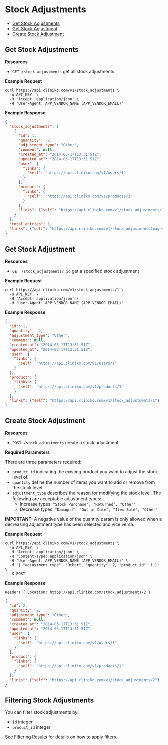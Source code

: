 Stock Adjustments
============
* [Get Stock Adjustments](#get-stock-adjustments "This will return all stock adjustments.")
* [Get Stock Adjustment](#get-stock-adjustment "This will return a specified stock adjustment.")
* [Create Stock Adjustment](#create-stock-adjustment "This will create a stock adjustment.")

Get Stock Adjustments
----------------

**Resources**
* ```GET /stock_adjustments``` get all stock adjustments.

**Example Request**
```shell
curl https://api.cliniko.com/v1/stock_adjustments \
  -u API_KEY: \
  -H 'Accept: application/json' \
  -H 'User-Agent: APP_VENDOR_NAME (APP_VENDOR_EMAIL)'
```

**Example Response**
```json
{
  "stock_adjustments": [
    {
      "id": 1,
      "quantity": -2,
      "adjustment_type": "Other",
      "comment": null,
      "created_at": "2014-03-17T13:31:51Z",
      "updated_at": "2014-03-17T13:31:51Z",
      "user": {
        "links": {
          "self": "https://api.cliniko.com/v1/users/1"
        }
      },
      "product": {
        "links": {
          "self": "https://api.cliniko.com/v1/products/1"
        }
      },
      "links": {"self": "https://api.cliniko.com/v1/stock_adjustments/1"}
    }
  ],
  "total_entries": 1,
  "links": {"self": "https://api.cliniko.com/v1/stock_adjustments?page=1"}
}
```

Get Stock Adjustment
------------

**Resources**
* ```GET /stock_adjustments/:id``` get a specified stock adjustment

**Example Request**
```shell
curl https://api.cliniko.com/v1/stock_adjustments/1 \
  -u API_KEY: \
  -H 'Accept: application/json' \
  -H 'User-Agent: APP_VENDOR_NAME (APP_VENDOR_EMAIL)'
```

**Example Response**
```json
{
  "id": 1,
  "quantity": -2,
  "adjustment_type": "Other",
  "comment": null,
  "created_at": "2014-03-17T13:31:51Z",
  "updated_at": "2014-03-17T13:31:51Z",
  "user": {
    "links": {
      "self": "https://api.cliniko.com/v1/users/1"
    }
  },
  "product": {
    "links": {
      "self": "https://api.cliniko.com/v1/products/1"
    }
  },
  "links": {"self": "https://api.cliniko.com/v1/stock_adjustments/1"}
}
```

Create Stock Adjustment
----------------
**Resources**
* ```POST /stock_adjustments``` create a stock adjustment

**Required Parameters**

 There are three parameters required:
 * `product_id` indicating the existing product you want to adjust the stock level of.
 * `quantity` define the number of items you want to add or remove from the stock level.
 * `adjustment_type` describes the reason for modifying the stock level. The following are acceptable adjustment types:
   * Increase types: `"Stock Purchase", "Returned", "Other"`
   * Decrease types: `"Damaged", "Out of Date", "Item Sold", "Other"`

**IMPORTANT:** A negative value of the quantity param is only allowed when a decreasing adjustment type has been selected and vice versa. 

**Example Request**
```shell
curl https://api.cliniko.com/v1/stock_adjustments \
  -u API_KEY: \
  -H 'Accept: application/json' \
  -H 'Content-Type: application/json' \
  -H 'User-Agent: APP_VENDOR_NAME (APP_VENDOR_EMAIL)' \
  -d '{ "adjustment_type": "Other", "quantity": 2, "product_id": 1 }' \
  -X POST
```
**Example Response**
```
Headers { Location: https://api.cliniko.com/stock_adjustments/2 }
```
```json
{
  "id": 2,
  "quantity": 2,
  "adjustment_type": "Other",
  "comment": null,
  "created_at": "2014-03-17T13:31:51Z",
  "updated_at": "2014-03-17T13:31:51Z",
  "user": {
    "links": {
      "self": "https://api.cliniko.com/v1/users/1"
    }
  },
  "product": {
    "links": {
      "self": "https://api.cliniko.com/v1/products/1"
    }
  },
  "links": {"self": "https://api.cliniko.com/v1/stock_adjustments/2"}
}
```

Filtering Stock Adjustments
----------------

You can filter stock adjustments by:
* ```id``` integer
* ```product_id``` integer

See [Filtering Results](https://github.com/redguava/cliniko-api#filtering-results) for details on how to apply filters.
